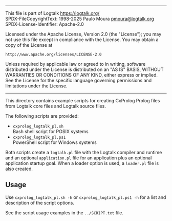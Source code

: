 ________________________________________________________________________

This file is part of Logtalk <https://logtalk.org/>  
SPDX-FileCopyrightText: 1998-2025 Paulo Moura <pmoura@logtalk.org>  
SPDX-License-Identifier: Apache-2.0

Licensed under the Apache License, Version 2.0 (the "License");
you may not use this file except in compliance with the License.
You may obtain a copy of the License at

    http://www.apache.org/licenses/LICENSE-2.0

Unless required by applicable law or agreed to in writing, software
distributed under the License is distributed on an "AS IS" BASIS,
WITHOUT WARRANTIES OR CONDITIONS OF ANY KIND, either express or implied.
See the License for the specific language governing permissions and
limitations under the License.
________________________________________________________________________


This directory contains example scripts for creating CxProlog Prolog files
from Logtalk core files and Logtalk source files.

The following scripts are provided:

- `cxprolog_logtalk_pl.sh`  
	Bash shell script for POSIX systems
- `cxprolog_logtalk_pl.ps1`  
	PowerShell script for Windows systems

Both scripts create a `logtalk.pl` file with the Logtalk compiler and
runtime and an optional `application.pl` file for an application plus
an optional application startup goal. When a loader option is used, a
`loader.pl` file is also created.

Usage
-----

Use `cxprolog_logtalk_pl.sh -h` or `cxprolog_logtalk_pl.ps1 -h` for a
list and description of the script options.

See the script usage examples in the `../SCRIPT.txt` file.
